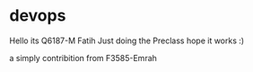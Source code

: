 # devops

Hello its Q6187-M Fatih Just doing the Preclass hope it works :)

a simply contribition from F3585-Emrah
